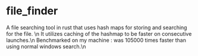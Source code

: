 # file_finder
A file searching tool in rust that uses hash maps for storing and searching for the file. \n
It utilizes caching of the hashmap to be faster on consecutive launches.\n
Benchmarked on my machine : was 105000 times faster than using normal windows search.\n
